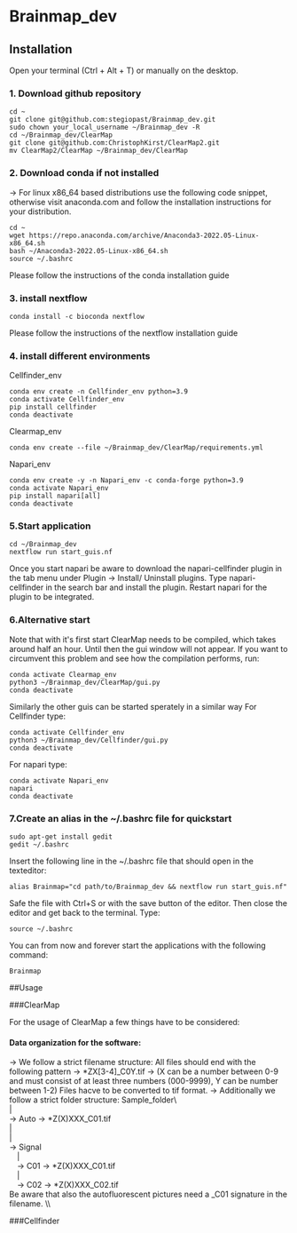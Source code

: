 # Brainmap_dev
## Installation

Open your terminal (Ctrl + Alt + T) or manually on the desktop.

### 1. Download github repository

```
cd ~
git clone git@github.com:stegiopast/Brainmap_dev.git
sudo chown your_local_username ~/Brainmap_dev -R
cd ~/Brainmap_dev/ClearMap
git clone git@github.com:ChristophKirst/ClearMap2.git
mv ClearMap2/ClearMap ~/Brainmap_dev/ClearMap
```

### 2. Download conda if not installed
  -> For linux x86_64 based distributions use the following code snippet, otherwise visit anaconda.com and follow the installation instructions for your distribution.

```
cd ~
wget https://repo.anaconda.com/archive/Anaconda3-2022.05-Linux-x86_64.sh
bash ~/Anaconda3-2022.05-Linux-x86_64.sh
source ~/.bashrc
```


Please follow the instructions of the conda installation guide

### 3. install nextflow 

```
conda install -c bioconda nextflow
```
Please follow the instructions of the nextflow installation guide

### 4. install different environments

Cellfinder_env
```
conda env create -n Cellfinder_env python=3.9
conda activate Cellfinder_env
pip install cellfinder
conda deactivate
```

Clearmap_env
```
conda env create --file ~/Brainmap_dev/ClearMap/requirements.yml
```

Napari_env
```
conda env create -y -n Napari_env -c conda-forge python=3.9
conda activate Napari_env
pip install napari[all]
conda deactivate
```

### 5.Start application
```
cd ~/Brainmap_dev
nextflow run start_guis.nf
```
Once you start napari be aware to download the napari-cellfinder plugin in the tab menu under Plugin -> Install/ Uninstall plugins.
Type napari-cellfinder in the search bar and install the plugin. Restart napari for the plugin to be integrated. 


### 6.Alternative start
Note that with it's first start ClearMap needs to be compiled, which takes around half an hour. Until then the gui window will not appear. If you want to circumvent this problem and see how the compilation performs, run:
```
conda activate Clearmap_env
python3 ~/Brainmap_dev/ClearMap/gui.py
conda deactivate
```

Similarly the other guis can be started sperately in a similar way
For Cellfinder type:
```
conda activate Cellfinder_env
python3 ~/Brainmap_dev/Cellfinder/gui.py
conda deactivate
```
For napari type:
```
conda activate Napari_env
napari
conda deactivate
```

### 7.Create an alias in the ~/.bashrc file for quickstart
```
sudo apt-get install gedit
gedit ~/.bashrc
```

Insert the following line in the ~/.bashrc file that should open in the texteditor:

```
alias Brainmap="cd path/to/Brainmap_dev && nextflow run start_guis.nf"
```

Safe the file with Ctrl+S or with the save button of the editor. Then close the editor and get back to the terminal. Type:

```
source ~/.bashrc
```

You can from now and forever start the applications with the following command:

```
Brainmap
```

##Usage

###ClearMap

For the usage of ClearMap a few things have to be considered:

#### Data organization for the software:
-> We follow a strict filename structure:
    All files should end with the following pattern -> *ZX[3-4]_C0Y.tif -> (X can be a number between 0-9 and must consist of at least three numbers (000-9999), Y can be number between 1-2)
    Files hacve to be converted to tif format. 
-> Additionally we follow a strict folder structure: 
   Sample_folder\\\
      |\
      -> Auto -> *Z(X)XXX_C01.tif\
      |\
      |\
      -> Signal\
            &emsp;|\
            &emsp;-> C01 -> *Z(X)XXX_C01.tif \
            &emsp;|\
            &emsp;-> C02 -> *Z(X)XXX_C02.tif \
   Be aware that also the autofluorescent pictures need a _C01 signature in the filename. \\\
 
  

###Cellfinder


